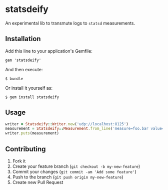 # statsdeify

An experimental lib to transmute logs to `statsd` measurements.

## Installation

Add this line to your application's Gemfile:

    gem 'statsdeify'

And then execute:

    $ bundle

Or install it yourself as:

    $ gem install statsdeify

## Usage

```ruby
writer = Statsdeify::Writer.new('udp://localhost:8125')
measurement = Statsdeify::Measurement.from_line('measure=foo.bar value=12345')
writer.puts(measurement)
```

## Contributing

1. Fork it
2. Create your feature branch (`git checkout -b my-new-feature`)
3. Commit your changes (`git commit -am 'Add some feature'`)
4. Push to the branch (`git push origin my-new-feature`)
5. Create new Pull Request
